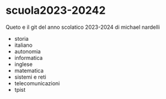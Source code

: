 # scuola2023-20242

Queto e il git del anno scolatico 2023-2024 di michael nardelli

- storia
- italiano
- autonomia
- informatica
- inglese
- matematica
- sistemi e reti
- telecomunicazioni
- tpist
